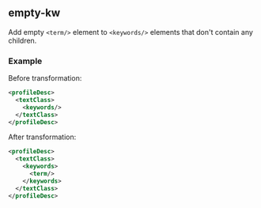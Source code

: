 ## empty-kw
Add empty `<term/>` element to `<keywords/>` elements that don't contain any children.

### Example
Before transformation:
```xml
<profileDesc>
  <textClass>
    <keywords/>
  </textClass>
</profileDesc>
```

After transformation:
```xml
<profileDesc>
  <textClass>
    <keywords>
      <term/>
    </keywords>
  </textClass>
</profileDesc>
```
